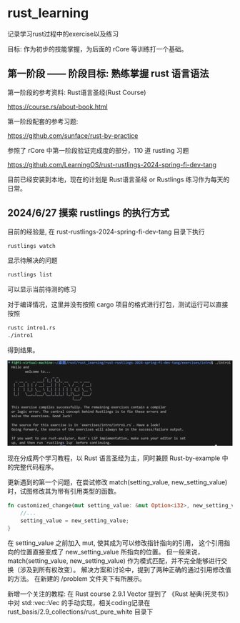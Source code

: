 # rust_learning
记录学习rust过程中的exercise以及练习

目标: 作为初步的技能掌握，为后面的 rCore 等训练打一个基础。
## 第一阶段 —— 阶段目标: 熟练掌握 rust 语言语法
第一阶段的参考资料:
Rust语言圣经(Rust Course)

https://course.rs/about-book.html

第一阶段配套的参考习题:

https://github.com/sunface/rust-by-practice

参照了 rCore 中第一阶段验证完成度的部分，110 道 rustling 习题

https://github.com/LearningOS/rust-rustlings-2024-spring-fi-dev-tang

目前已经安装到本地，现在的计划是 Rust语言圣经 or Rustlings 练习作为每天的日常。

## 2024/6/27 摸索 rustlings 的执行方式
目前的经验是, 在 rust-rustlings-2024-spring-fi-dev-tang 目录下执行
```bash
rustlings watch
```
显示待解决的问题

```bash
rustlings list
```
可以显示当前待测的练习

对于编译情况，这里并没有按照 cargo 项目的格式进行打包，测试运行可以直接按照
```bash
rustc intro1.rs
./intro1
```
得到结果。

![rustling_into1](picture/rustlings_intro1.png)

现在分成两个学习教程，以 Rust 语言圣经为主，同时兼顾 Rust-by-example 中的完整代码程序。

更新遇到的第一个问题，在尝试修改 match(setting_value, new_setting_value) 时，试图修改其为带有引用类型的函数。
```rust
fn customized_change(mut setting_value: &mut Option<i32>, new_setting_value: &mut Option<i32>){
    //...
    setting_value = new_setting_value;
}
```
在 setting_value 之前加入 mut, 使其成为可以修改指针指向的引用，
这个引用指向的位置直接变成了 new_setting_value 所指向的位置。
但一般来说，match(setting_value, new_setting_value) 作为模式匹配，并不完全能够进行交换（涉及到所有权改变）。
解决方案和讨论中，提到了两种正确的通过引用修改值的方法。
在新建的 /problem 文件夹下有所展示。

新增一个关注的教程: 在 Rust course 2.9.1 Vector 提到了
《Rust 秘典(死灵书)》 中对 std::vec::Vec<T> 的手动实现，相关coding记录在 rust_basis/2.9_collections/rust_pure_white 目录下
